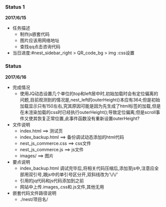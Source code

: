 ### Status 1  
**2017/6/15**  
- 任务描述
  + 制作js嵌套代码  
  + 图片应该用网络地址
  + 查找qq点击咨询代码
- 当日进度:#nest_sidebar_right > QR_code_bg > img :css设置  

### Status 
**2017/6/16**  
- 完成情况
  + 使用JQ动态设置几个单位的top和left居中时,初始加载时会有定位偏离的问题,目前观测到的情况是,nest_left的outerHeight()本应有364;但是初始加载显示只有150左右,究其原因可能是因为先生成了html标签的加载,但是在未渲染加载的css时已经执行outerHeight();导致定位偏离;但是scroll事件又使其恢复正常位置,此事件函数没有重新设置outerHeight?
- 文件说明
  + index.html ==> 测试页
  + index_backup.html ==> 备份调试动态添加的html代码
  + nest_js_commerce.css ==> css文件
  + nest_js_commerce.js ==> js文件
  + images/ ==> 图片
- 要点说明  
  + index_backup.html 调试完毕后,将相关代码压缩后,添加至js中,注意应全部用双引号,跟js中的单引号区分开,双斜线改为'\\/\\/'
  + 引用的jq代码和js代码添加到</body>之前
  + 网站中上传.images,.css和.js文件,其他无用
- 嵌套代码文件路径说明
  + ./nest/项目名/  



